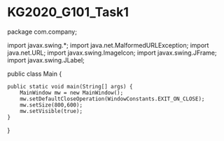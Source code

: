 # KG2020_G101_Task1
package com.company;

import javax.swing.*;
import java.net.MalformedURLException;
import java.net.URL;
import javax.swing.ImageIcon;
import javax.swing.JFrame;
import javax.swing.JLabel;

public class Main {

    public static void main(String[] args) {
        MainWindow mw = new MainWindow();
        mw.setDefaultCloseOperation(WindowConstants.EXIT_ON_CLOSE);
        mw.setSize(800,600);
        mw.setVisible(true);
    }
}
